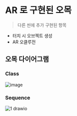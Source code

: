 # AR 로 구현된 오목

> 다른 씬에 추가 구현된 항목

- 터치 시 오브젝트 생성
- AR 오클루전


## 오목 다이어그램

### Class
![image](https://user-images.githubusercontent.com/77781435/220673517-9e8f99b0-888c-4dfd-89a1-a0cac607498f.png)

### Sequence
![1 drawio](https://user-images.githubusercontent.com/77781435/219998164-45aca2d9-deba-452f-87ab-30a370ec5825.png)
